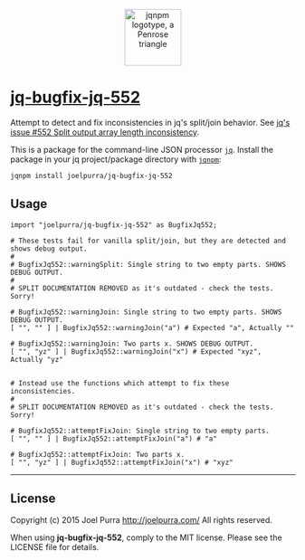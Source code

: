 <p align="center">
  <a href="https://github.com/joelpurra/jqnpm"><img src="https://rawgit.com/joelpurra/jqnpm/master/resources/logotype/penrose-triangle.svg" alt="jqnpm logotype, a Penrose triangle" width="100" border="0" /></a>
</p>

# [jq-bugfix-jq-552](https://github.com/joelpurra/jq-bugfix-jq-552)

Attempt to detect and fix inconsistencies in jq's split/join behavior. See [jq's issue #552 Split output array length inconsistency](https://github.com/stedolan/jq/issues/552).

This is a package for the command-line JSON processor [`jq`](https://stedolan.github.io/jq/). Install the package in your jq project/package directory with [`jqnpm`](https://github.com/joelpurra/jqnpm):

```bash
jqnpm install joelpurra/jq-bugfix-jq-552
```



## Usage


```jq
import "joelpurra/jq-bugfix-jq-552" as BugfixJq552;

# These tests fail for vanilla split/join, but they are detected and shows debug output.
#
# BugfixJq552::warningSplit: Single string to two empty parts. SHOWS DEBUG OUTPUT.
#
# SPLIT DOCUMENTATION REMOVED as it's outdated - check the tests. Sorry!

# BugfixJq552::warningJoin: Single string to two empty parts. SHOWS DEBUG OUTPUT.
[ "", "" ] | BugfixJq552::warningJoin("a") # Expected "a", Actually ""

# BugfixJq552::warningJoin: Two parts x. SHOWS DEBUG OUTPUT.
[ "", "yz" ] | BugfixJq552::warningJoin("x") # Expected "xyz", Actually "yz"


# Instead use the functions which attempt to fix these inconsistencies.
#
# SPLIT DOCUMENTATION REMOVED as it's outdated - check the tests. Sorry!

# BugfixJq552::attemptFixJoin: Single string to two empty parts.
[ "", "" ] | BugfixJq552::attemptFixJoin("a") # "a"

# BugfixJq552::attemptFixJoin: Two parts x.
[ "", "yz" ] | BugfixJq552::attemptFixJoin("x") # "xyz"
```



---

## License
Copyright (c) 2015 Joel Purra <http://joelpurra.com/>
All rights reserved.

When using **jq-bugfix-jq-552**, comply to the MIT license. Please see the LICENSE file for details.
